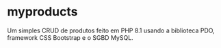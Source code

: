 # myproducts
Um simples CRUD de produtos feito em PHP 8.1 usando a biblioteca PDO, framework CSS Bootstrap e o SGBD MySQL.
